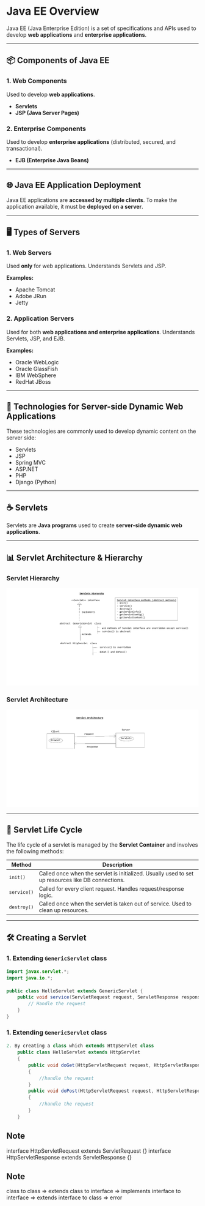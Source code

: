 # Java EE Overview

Java EE (Java Enterprise Edition) is a set of specifications and APIs used to develop **web applications** and **enterprise applications**.

---

## 📦 Components of Java EE

### 1. Web Components
Used to develop **web applications**.

- **Servlets**
- **JSP (Java Server Pages)**

### 2. Enterprise Components
Used to develop **enterprise applications** (distributed, secured, and transactional).

- **EJB (Enterprise Java Beans)**

---

## 🌐 Java EE Application Deployment

Java EE applications are **accessed by multiple clients**. To make the application available, it must be **deployed on a server**.

---

## 🖥️ Types of Servers

### 1. Web Servers
Used **only** for web applications. Understands Servlets and JSP.

**Examples:**
- Apache Tomcat
- Adobe JRun
- Jetty

### 2. Application Servers
Used for both **web applications and enterprise applications**. Understands Servlets, JSP, and EJB.

**Examples:**
- Oracle WebLogic
- Oracle GlassFish
- IBM WebSphere
- RedHat JBoss

---

## 🔧 Technologies for Server-side Dynamic Web Applications

These technologies are commonly used to develop dynamic content on the server side:

- Servlets
- JSP
- Spring MVC
- ASP.NET
- PHP
- Django (Python)

---

## ☕ Servlets

Servlets are **Java programs** used to create **server-side dynamic web applications**.

---

## 📊 Servlet Architecture & Hierarchy

### Servlet Hierarchy

![Servlet Hierarchy](./Servlet_Hierarchy.png)

### Servlet Architecture

![Servlet Architecture](./Servlet_Architecture.png)

---

## 🔁 Servlet Life Cycle

The life cycle of a servlet is managed by the **Servlet Container** and involves the following methods:

| Method     | Description                                      |
|------------|--------------------------------------------------|
| `init()`   | Called once when the servlet is initialized. Usually used to set up resources like DB connections. |
| `service()`| Called for every client request. Handles request/response logic. |
| `destroy()`| Called once when the servlet is taken out of service. Used to clean up resources. |

---

## 🛠️ Creating a Servlet

### 1. Extending `GenericServlet` class

```java
import javax.servlet.*;
import java.io.*;

public class HelloServlet extends GenericServlet {
    public void service(ServletRequest request, ServletResponse response) throws ServletException, IOException {
        // Handle the request
    }
}
```

### 1. Extending `GenericServlet` class

```java	
2. By creating a class which extends HttpServlet class
    public class HelloServlet extends HttpServlet
    {
        public void doGet(HttpServletRequest request, HttpServletResponse response) throws ServletException, IOException
        {
	        //handle the request
        }
        public void doPost(HttpServletRequest request, HttpServletResponse response) throws ServletException, IOException
        {
	        //handle the request
        }
    }
```

Note
----
interface HttpServletRequest extends ServletRequest {}
interface HttpServletResponse extends ServletResponse {}

Note
----
class to class => extends
class to interface => implements
interface to interface => extends
interface to class => error
